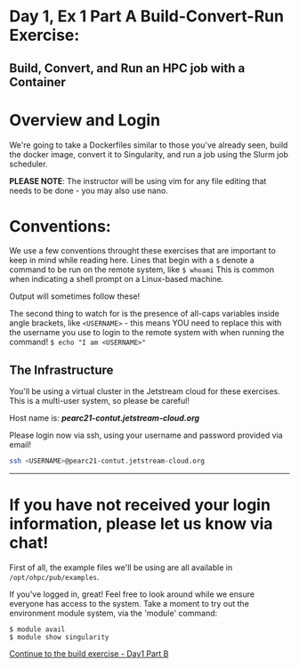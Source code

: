 # Day 1, Ex 1 Part A Build-Convert-Run Exercise: 
## Build, Convert, and Run an HPC job with a Container

# Overview and Login

We're going to take a Dockerfiles similar to those you've already seen, build the docker image, convert it to Singularity, and run a job using the Slurm job scheduler. 

**PLEASE NOTE**: The instructor will be using vim for any file editing that needs to be done - you may also use nano. 

# Conventions:
We use a few conventions throught these exercises that are important to keep
in mind while reading here. Lines that begin with a ```$``` denote a command to be run
on the remote system, like
```$ whoami```
This is common when indicating a shell prompt on a Linux-based machine.

Output will sometimes follow these!

The second thing to watch for is the presence of all-caps variables inside angle 
brackets, like ```<USERNAME>``` - 
this means YOU need to replace this with the username you use to login to
the remote system with when running the command!
```$ echo "I am <USERNAME>"```

## The Infrastructure

You'll be using a virtual cluster in the Jetstream cloud for these exercises. This is a multi-user system, so please be careful!

Host name is: ***pearc21-contut.jetstream-cloud.org***

Please login now via ssh, using your username and password provided via email!

``` bash
ssh <USERNAME>@pearc21-contut.jetstream-cloud.org
```

-----
**If you have not received your login information, please let us know via chat!**
=====

First of all, the example files we'll be using are all available in `/opt/ohpc/pub/examples`.

If you've logged in, great! Feel free to look around while we ensure everyone has access to the system.
Take a moment to try out the environment module system, via the 'module' command:
```
$ module avail
$ module show singularity
```

[Continue to the build exercise - Day1 Part B](https://github.com/XSEDE/Container_Tutorial/blob/main/eScience2021/Day1%20Ex%201%20Part%20B%20-%20Docker%20Build.md)
